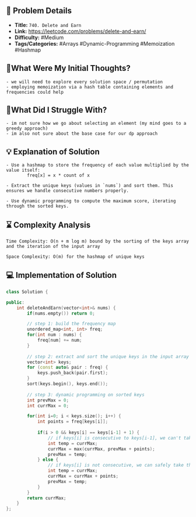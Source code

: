## 📝 Problem Details

- **Title:** `740. Delete and Earn`
- **Link:** https://leetcode.com/problems/delete-and-earn/
- **Difficulty:** #Medium 
- **Tags/Categories:** #Arrays #Dynamic-Programming #Memoization #Hashmap 

## 💭What Were My Initial Thoughts?

```
- we will need to explore every solution space / permutation 
- employing memoization via a hash table containing elements and frequencies could help 
```

## 🤔What Did I Struggle With?

```
- im not sure how we go about selecting an element (my mind goes to a greedy approach) 
- im also not sure about the base case for our dp approach
```

## 💡 Explanation of Solution

```
- Use a hashmap to store the frequency of each value multiplied by the value itself:
		freq[x] = x * count of x

- Extract the unique keys (values in `nums`) and sort them. This ensures we handle consecutive numbers properly.
    
- Use dynamic programming to compute the maximum score, iterating through the sorted keys.
```

## ⌛ Complexity Analysis

```
Time Complexity: O(n + m log m) bound by the sorting of the keys array and the iteration of the input array

Space Complexity: O(m) for the hashmap of unique keys
```

## 💻 Implementation of Solution

```cpp
class Solution {

public:
    int deleteAndEarn(vector<int>& nums) {
        if(nums.empty()) return 0;

        // step 1: build the frequency map
        unordered_map<int, int> freq;
        for(int num : nums) {
            freq[num] += num;
        }
  
        // step 2: extract and sort the unique keys in the input array
        vector<int> keys;
        for (const auto& pair : freq) {
            keys.push_back(pair.first);
        }
        sort(keys.begin(), keys.end());
  
        // step 3: dynamic programming on sorted keys
        int prevMax = 0;
        int currMax = 0;

        for(int i=0; i < keys.size(); i++) {
            int points = freq[keys[i]];
  
            if(i > 0 && keys[i] == keys[i-1] + 1) {
                // if keys[i] is consecutive to keys[i-1], we can't take both
                int temp = currMax;
                currMax = max(currMax, prevMax + points);
                prevMax = temp;
            } else {
                // if keys[i] is not consecutive, we can safely take the points
                int temp = currMax;
                currMax = currMax + points;
                prevMax = temp;
            }
        }
        return currMax;
    }
};
```